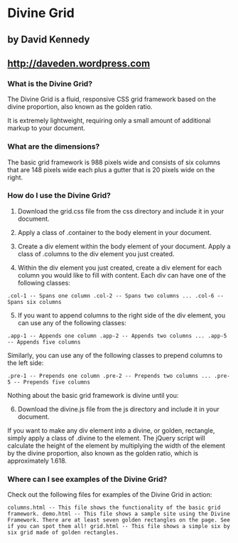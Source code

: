 # Divine Grid
## by David Kennedy
## http://daveden.wordpress.com

### What is the Divine Grid?

The Divine Grid is a fluid, responsive CSS grid framework based on the divine proportion, also known as the golden ratio.

It is extremely lightweight, requiring only a small amount of additional markup to your document.

### What are the dimensions?

The basic grid framework is 988 pixels wide and consists of six columns that are 148 pixels wide each plus a gutter that is 20 pixels wide on the right.

### How do I use the Divine Grid?

1. Download the grid.css file from the css directory and include it in your document.

2. Apply a class of .container to the body element in your document.

3. Create a div element within the body element of your document. Apply a class of .columns to the div element you just created.

4. Within the div element you just created, create a div element for each column you would like to fill with content. Each div can have one of the following classes:

`.col-1 -- Spans one column
.col-2 -- Spans two columns
...
.col-6 -- Spans six columns`

5. If you want to append columns to the right side of the div element, you can use any of the following classes:

`.app-1 -- Appends one column
.app-2 -- Appends two columns
...
.app-5 -- Appends five columns`

Similarly, you can use any of the following classes to prepend columns to the left side:

`.pre-1 -- Prepends one column
.pre-2 -- Prepends two columns
...
.pre-5 -- Prepends five columns`

Nothing about the basic grid framework is divine until you:

6. Download the divine.js file from the js directory and include it in your document.

If you want to make any div element into a divine, or golden, rectangle, simply apply a class of .divine to the element. The jQuery script will calculate the height of the element by multiplying the width of the element by the divine proportion, also known as the golden ratio, which is approximately 1.618.

### Where can I see examples of the Divine Grid?

Check out the following files for examples of the Divine Grid in action:

`columns.html -- This file shows the functionality of the basic grid framework.
demo.html -- This file shows a sample site using the Divine Framework. There are at least seven golden rectangles on the page. See if you can spot them all!
grid.html -- This file shows a simple six by six grid made of golden rectangles.`